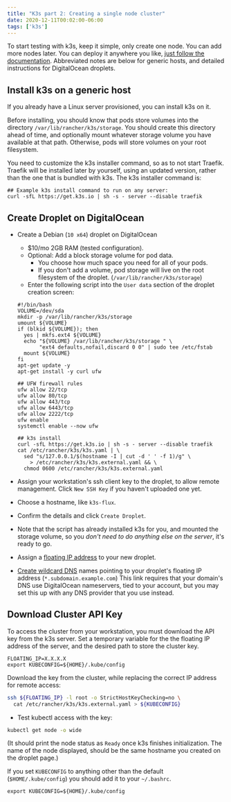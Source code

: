 ```yaml
---
title: "K3s part 2: Creating a single node cluster"
date: 2020-12-11T00:02:00-06:00
tags: ['k3s']
---
```


To start testing with k3s, keep it simple, only create one node. You can add
more nodes later. You can deploy it anywhere you like, [just follow the
documentation](https://rancher.com/docs/k3s/latest/en/quick-start/). Abbreviated
notes are below for generic hosts, and detailed instructions for DigitalOcean
droplets.

## Install k3s on a generic host

If you already have a Linux server provisioned, you can install k3s on it.

Before installing, you should know that pods store volumes into the directory
`/var/lib/rancher/k3s/storage`. You should create this directory ahead of time,
and optionally mount whatever storage volume you have available at that path.
Otherwise, pods will store volumes on your root filesystem.

You need to customize the k3s installer command, so as to not start Traefik.
Traefik will be installed later by yourself, using an updated version, rather
than the one that is bundled with k3s. The k3s installer command is:

```
## Example k3s install command to run on any server:
curl -sfL https://get.k3s.io | sh -s - server --disable traefik
```

## Create Droplet on DigitalOcean

 * Create a Debian (`10 x64`) droplet on DigitalOcean
   * $10/mo 2GB RAM (tested configuration).
   * Optional: Add a block storage volume for pod data.
     * You choose how much space you need for all of your pods.
     * If you don't add a volume, pod storage will live on the root filesystem
       of the droplet. (`/var/lib/rancher/k3s/storage`)
   * Enter the following script into the `User data` section of the droplet
     creation screen:
   
   ```
   #!/bin/bash
   VOLUME=/dev/sda
   mkdir -p /var/lib/rancher/k3s/storage
   umount ${VOLUME}
   if (blkid ${VOLUME}); then 
     yes | mkfs.ext4 ${VOLUME}
     echo "${VOLUME} /var/lib/rancher/k3s/storage " \
          "ext4 defaults,nofail,discard 0 0" | sudo tee /etc/fstab
     mount ${VOLUME}
   fi
   apt-get update -y
   apt-get install -y curl ufw
   
   ## UFW firewall rules
   ufw allow 22/tcp
   ufw allow 80/tcp
   ufw allow 443/tcp
   ufw allow 6443/tcp
   ufw allow 2222/tcp
   ufw enable
   systemctl enable --now ufw

   ## k3s install
   curl -sfL https://get.k3s.io | sh -s - server --disable traefik
   cat /etc/rancher/k3s/k3s.yaml | \
     sed "s/127.0.0.1/$(hostname -I | cut -d ' ' -f 1)/g" \
       > /etc/rancher/k3s/k3s.external.yaml && \
     chmod 0600 /etc/rancher/k3s/k3s.external.yaml
   ```

 * Assign your workstation's ssh client key to the droplet, to allow remote
   management. Click `New SSH Key` if you haven't uploaded one yet.
   
 * Choose a hostname, like `k3s-flux`.
   
 * Confirm the details and click `Create Droplet`.
 
 * Note that the script has already installed k3s for you, and mounted the
   storage volume, so you *don't need to do anything else on the server*, it's
   ready to go.
   
 * Assign a [floating IP
   address](https://cloud.digitalocean.com/networking/floating_ips) to your new
   droplet.
   
 * [Create wildcard DNS](https://cloud.digitalocean.com/networking/domains)
   names pointing to your droplet's floating IP address
   (`*.subdomain.example.com`) This link requires that your domain's DNS use
   DigitalOcean nameservers, tied to your account, but you may set this up with
   any DNS provider that you use instead.
   
## Download Cluster API Key

To access the cluster from your workstation, you must download the API key from
the k3s server. Set a temporary variable for the the floating IP address of the
server, and the desired path to store the cluster key.

```env
FLOATING_IP=X.X.X.X
export KUBECONFIG=${HOME}/.kube/config
```

Download the key from the cluster, while replacing the correct IP address for
remote access:

```bash
ssh ${FLOATING_IP} -l root -o StrictHostKeyChecking=no \
  cat /etc/rancher/k3s/k3s.external.yaml > ${KUBECONFIG}
```

 * Test kubectl access with the key:
 
 ```bash
 kubectl get node -o wide
 ```
(It should print the node status as `Ready` once k3s finishes initialization. The name of the node displayed, should be the same hostname you created on the droplet page.)

If you set `KUBECONFIG` to anything other than the default
(`$HOME/.kube/config`) you should add it to your `~/.bashrc`.

```env-static
export KUBECONFIG=${HOME}/.kube/config
```
